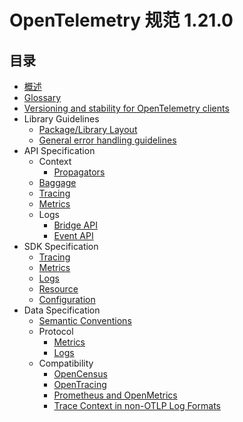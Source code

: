 # OpenTelemetry 规范 1.21.0

## 目录

- [概述](./overview.md)
- [Glossary](https://opentelemetry.io/docs/specs/otel/glossary/)
- [Versioning and stability for OpenTelemetry clients](https://opentelemetry.io/docs/specs/otel/versioning-and-stability/)
- Library Guidelines
  - [Package/Library Layout](https://opentelemetry.io/docs/specs/otel/library-layout/)
  - [General error handling guidelines](https://opentelemetry.io/docs/specs/otel/error-handling/)
- API Specification
  - Context
    - [Propagators](https://opentelemetry.io/docs/specs/otel/context/api-propagators/)
  - [Baggage](https://opentelemetry.io/docs/specs/otel/baggage/api/)
  - [Tracing](https://opentelemetry.io/docs/specs/otel/trace/api/)
  - [Metrics](https://opentelemetry.io/docs/specs/otel/metrics/api/)
  - Logs
    - [Bridge API](https://opentelemetry.io/docs/specs/otel/logs/bridge-api/)
    - [Event API](https://opentelemetry.io/docs/specs/otel/logs/event-api/)
- SDK Specification
  - [Tracing](https://opentelemetry.io/docs/specs/otel/trace/sdk/)
  - [Metrics](https://opentelemetry.io/docs/specs/otel/metrics/sdk/)
  - [Logs](https://opentelemetry.io/docs/specs/otel/logs/sdk/)
  - [Resource](https://opentelemetry.io/docs/specs/otel/resource/sdk/)
  - [Configuration](https://opentelemetry.io/docs/specs/otel/configuration/sdk-configuration/)
- Data Specification
  - [Semantic Conventions](https://opentelemetry.io/docs/specs/otel/overview/#semantic-conventions)
  - Protocol
    - [Metrics](https://opentelemetry.io/docs/specs/otel/metrics/data-model/)
    - [Logs](https://opentelemetry.io/docs/specs/otel/logs/data-model/)
  - Compatibility
    - [OpenCensus](https://opentelemetry.io/docs/specs/otel/compatibility/opencensus/)
    - [OpenTracing](https://opentelemetry.io/docs/specs/otel/compatibility/opentracing/)
    - [Prometheus and OpenMetrics](https://opentelemetry.io/docs/specs/otel/compatibility/prometheus_and_openmetrics/)
    - [Trace Context in non-OTLP Log Formats](https://opentelemetry.io/docs/specs/otel/compatibility/logging_trace_context/)
